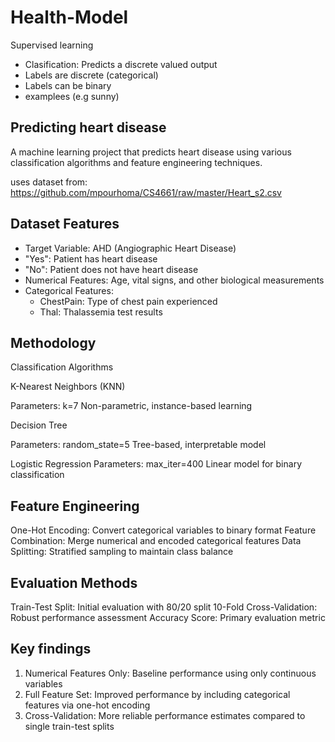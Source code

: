 # Health-Model
Supervised learning 
 - Clasification: Predicts a discrete valued output
 - Labels are discrete (categorical)
 - Labels can be binary
 - examplees (e.g sunny)


## Predicting heart disease

A machine learning project that predicts heart disease using various classification algorithms and feature engineering techniques.

uses dataset from: https://github.com/mpourhoma/CS4661/raw/master/Heart_s2.csv

## Dataset Features
- Target Variable: AHD (Angiographic Heart Disease)
- "Yes": Patient has heart disease
- "No": Patient does not have heart disease
- Numerical Features: Age, vital signs, and other biological measurements
- Categorical Features:
   - ChestPain: Type of chest pain experienced
   - Thal: Thalassemia test results

## Methodology 
Classification Algorithms

K-Nearest Neighbors (KNN)

Parameters: k=7
Non-parametric, instance-based learning


Decision Tree

Parameters: random_state=5
Tree-based, interpretable model

Logistic Regression
Parameters: max_iter=400
Linear model for binary classification

## Feature Engineering

One-Hot Encoding: Convert categorical variables to binary format
Feature Combination: Merge numerical and encoded categorical features
Data Splitting: Stratified sampling to maintain class balance

## Evaluation Methods
Train-Test Split: Initial evaluation with 80/20 split
10-Fold Cross-Validation: Robust performance assessment
Accuracy Score: Primary evaluation metric


## Key findings
1. Numerical Features Only: Baseline performance using only continuous variables
2. Full Feature Set: Improved performance by including categorical features via one-hot encoding
3. Cross-Validation: More reliable performance estimates compared to single train-test splits

